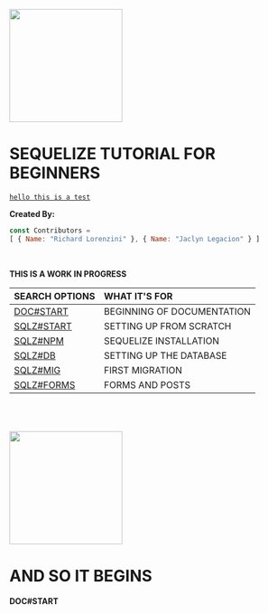 <a href="#and-so-it-begins"><img height="200px" src="https://via.placeholder.com/350x150" href/></a>

# SEQUELIZE TUTORIAL FOR BEGINNERS


<a href="#and-so-it-begins">`hello this is a test`</a>

**Created By:**

```JavaScript
const Contributors = 
[ { Name: "Richard Lorenzini" }, { Name: "Jaclyn Legacion" } ]
```
<br/>

**THIS IS A WORK IN PROGRESS**

| SEARCH OPTIONS | WHAT IT'S FOR |
| :--- | :--- |
| [DOC#START](#and-so-it-begins) | BEGINNING OF DOCUMENTATION |
| [SQLZ#START](#setting-up) | SETTING UP FROM SCRATCH |
| [SQLZ#NPM](#npm-time) | SEQUELIZE INSTALLATION |
| [SQLZ#DB](#database-setup) | SETTING UP THE DATABASE |
| [SQLZ#MIG](#first-migration) | FIRST MIGRATION |
| [SQLZ#FORMS](#forms-and-posts) | FORMS AND POSTS |

</br>
</br>
</br>

<img height="200px" src="photos/and-so-it-begins.png"/>

# AND SO IT BEGINS

**DOC#START**
